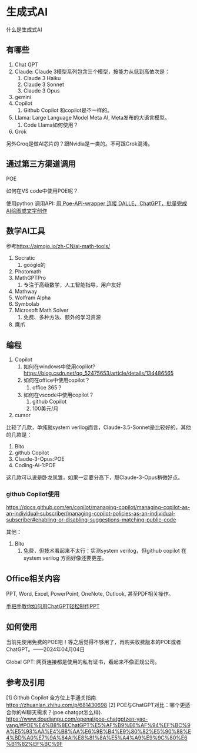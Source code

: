 # 生成式AI

什么是生成式AI

## 有哪些

1. Chat GPT
2. Claude: Claude 3模型系列包含三个模型，按能力从低到高依次是：
   1. Claude 3 Haiku
   2. Claude 3 Sonnet
   3. Claude 3 Opus
3. gemini
4. Copilot
   1. Github Copilot 和copilot是不一样的。
5. Llama: Large Language Model Meta AI, Meta发布的大语言模型。
   1. Code Llama如何使用？
6. Grok

另外Groq是做AI芯片的？跟Nvidia是一类的。不可跟Grok混淆。

## 通过第三方渠道调用

POE

如何在VS code中使用POE呢？

使用python 调用API: [用 Poe-API-wrapper 连接 DALLE、ChatGPT，批量完成AI绘图或文字创作](https://zhuanlan.zhihu.com/p/677595969)

## 数学AI工具

参考<https://aimojo.io/zh-CN/ai-math-tools/>

1. Socratic
   1. google的
2. Photomath
3. MathGPTPro
   1. 专注于高级数学，人工智能指导，用户友好
4. Mathway
5. Wolfram Alpha
6. Symbolab
7. Microsoft Math Solver
   1. 免费、多种方法、额外的学习资源
8. 鹰爪

## 编程

1. Copilot
   1. 如何在windows中使用copilot?<https://blog.csdn.net/qq_52475653/article/details/134486565>
   2. 如何在office中使用copilot？
      1. office 365？
   3. 如何在vscode中使用copilot？
      1. github Copilot
      2. 100美元/月
2. cursor

比较了几款，单纯就system verilog而言，Claude-3.5-Sonnet是比较好的，其他的几款是：

1. Bito
2. github Copilot
3. Claude-3-Opus:POE
4. Coding-Ai-1:POE

这几款可以说是卧龙凤雏，如果一定要分高下，那Claude-3-Opus稍微好点。

### github Copilot使用

<https://docs.github.com/en/copilot/managing-copilot/managing-copilot-as-an-individual-subscriber/managing-copilot-policies-as-an-individual-subscriber#enabling-or-disabling-suggestions-matching-public-code>

其他：

1. Bito
   1. 免费，但技术看起来不太行：实测system verilog，但github copilot 在 system verilog 方面好像还要更差。

## Office相关内容

PPT, Word, Excel, PowerPoint, OneNote, Outlook, 甚至PDF相关操作。

[手把手教你如何用ChatGPT轻松制作PPT](https://zhuanlan.zhihu.com/p/618917419)

## 如何使用

当前先使用免费的POE吧！等之后觉得不够用了，再购买收费版本的POE或者ChatGPT。——2024年04月04日

Global GPT: 网页连接都是使用的私有证书，看起来不像正规公司。

## 参考及引用

[1] Github Copilot 全方位上手通关指南. <https://zhuanlan.zhihu.com/p/681430698>
[2] POE与ChatGPT对比：哪个更适合你的AI聊天需求？(poe chatgpt怎么样). <https://www.doudianpu.com/openai/poe-chatgptzen-yao-yang/#POE%E4%B8%8EChatGPT%E5%AF%B9%E6%AF%94%EF%BC%9A%E5%93%AA%E4%B8%AA%E6%9B%B4%E9%80%82%E5%90%88%E4%BD%A0%E7%9A%84AI%E8%81%8A%E5%A4%A9%E9%9C%80%E6%B1%82%EF%BC%9F>
